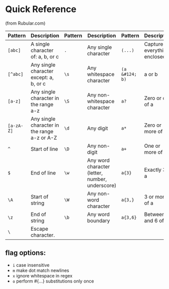 # Quick Reference

(from Rubular.com)

| Pattern    | Description                                  | Pattern  | Description                                     | Pattern  | Description                 |
|------------|----------------------------------------------|----------|-------------------------------------------------|----------|-----------------------------|
| `[abc]`    | A single character of: a, b, or c            | `.`      | Any single character                            |  `(...)` | Capture everything enclosed |
| `[^abc]`   | Any single character except: a, b, or c      | `\s`     | Any whitespace character                        |  `(a &#124; b)` | a or b |
| `[a-z]`    | Any single character in the range a-z        | `\S`     | Any non-whitespace character                    |  `a?`    | Zero or one of a |
| `[a-zA-Z]` | Any single character in the range a-z or A-Z | `\d`     | Any digit                                       |  `a*`    | Zero or more of a |
| `^`        | Start of line                                | `\D`     | Any non-digit                                   |  `a+`    | One or more of a |
| `$`        | End of line                                  | `\w`     | Any word character (letter, number, underscore) |  `a{3}`  | Exactly 3 of a |
| `\A`       | Start of string                              | `\W`     | Any non-word character                          |  `a{3,}` | 3 or more of a |
| `\z`       | End of string                                | `\b`     | Any word boundary                               |  `a{3,6}`| Between 3 and 6 of a |
| `\`        | Escape character.                            |

## flag options:
- `i` case insensitive
- `m` make dot match newlines
- `x` ignore whitespace in regex
- `o` perform #{...} substitutions only once
